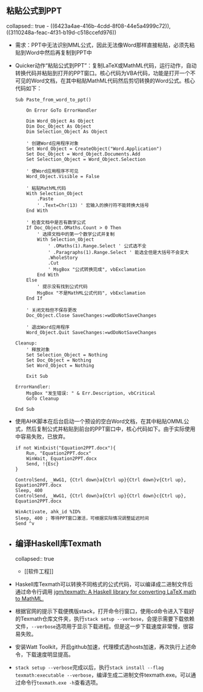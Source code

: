 ## 粘贴公式到PPT
collapsed:: true
	- ((6423a4ae-416b-4cdd-8f08-44e5a4999c72)), ((3110248a-feac-4f31-b19d-c518ccefd976))
- 需求：PPT中无法识别MML公式，因此无法像Word那样直接粘贴，必须先粘贴到Word中然后再复制到PPT中
- Quicker动作“粘贴公式到PPT”：复制LaTeX或MathML代码，运行动作，自动转换代码并粘贴到打开的PPT窗口。核心代码为VBA代码，功能是打开一个不可见的Word文档，在其中粘贴MathML代码然后剪切转换的Word公式。核心代码如下：
  ``` vba
  Sub Paste_from_word_to_ppt()
  
      On Error GoTo ErrorHandler
  
      Dim Word_Object As Object
      Dim Doc_Object As Object
      Dim Selection_Object As Object
      
      ' 创建Word应用程序对象
      Set Word_Object = CreateObject("Word.Application")
      Set Doc_Object = Word_Object.Documents.Add
      Set Selection_Object = Word_Object.Selection
      
      ' 使Word应用程序不可见
      Word_Object.Visible = False
      
      ' 粘贴MathML代码
      With Selection_Object
          .Paste
          ' .Text=Chr(13) ' 宏输入的换行符不能转换大括号
      End With
      
      ' 检查文档中是否有数学公式
      If Doc_Object.OMaths.Count > 0 Then
          ' 选择文档中的第一个数学公式并复制
          With Selection_Object
              ' .OMaths(1).Range.Select ' 公式选不全
              ' .Paragraphs(1).Range.Select ' 能选全但是大括号不会变大
              .WholeStory
              .Cut
              ' MsgBox "公式转换完成", vbExclamation
          End With
      Else
          ' 提示没有找到公式代码
          MsgBox "不是MathML公式代码", vbExclamation
      End If
      
      ' 关闭文档但不保存更改
      Doc_Object.Close SaveChanges:=wdDoNotSaveChanges
      
      ' 退出Word应用程序
      Word_Object.Quit SaveChanges:=wdDoNotSaveChanges
      
  Cleanup:
      ' 释放对象
      Set Selection_Object = Nothing
      Set Doc_Object = Nothing
      Set Word_Object = Nothing
      
      Exit Sub
      
  ErrorHandler:
      MsgBox "发生错误: " & Err.Description, vbCritical
      GoTo Cleanup
      
  End Sub
  ```
- 使用AHK脚本在后台启动一个预设的空白Word文档，在其中粘贴OMML公式，然后复制公式并粘贴到前台的PPT窗口中，核心代码如下。由于实际使用中容易失败，已放弃。
  
  ``` AHK
  if not WinExist("Equation2PPT.docx"){
      Run, "Equation2PPT.docx"
      WinWait, Equation2PPT.docx
      Send, !{Esc}
  }
  
  ControlSend, _WwG1, {Ctrl down}a{Ctrl up}{Ctrl down}v{Ctrl up}, Equation2PPT.docx
  Sleep, 400
  ControlSend, _WwG1, {Ctrl down}a{Ctrl up}{Ctrl down}c{Ctrl up}, Equation2PPT.docx
  
  WinActivate, ahk_id %ID%
  Sleep, 400 ; 等待PPT窗口激活，可根据实际情况调整延迟时间
  Send ^v
  ```
- ## 编译Haskell库Texmath
  collapsed:: true
	- [[软件工程]]
- Haskell库Texmath可以转换不同格式的公式代码，可以编译成二进制文件后通过命令行调用 [jgm/texmath: A Haskell library for converting LaTeX math to MathML.](https://github.com/jgm/texmath)
- 根据官网的提示下载便携版stack，打开命令行窗口，使用cd命令进入下载好的Texmath仓库文件夹，执行`stack setup --verbose`，会提示需要下载依赖文件，`--verbose`选项用于显示下载进程。但是这一步下载速度非常慢，很容易失败。
- 安装Watt Toolkit，开启github加速，代理模式选hosts加速，再次执行上述命令，下载速度明显提高。
- `stack setup --verbose`完成以后，执行`stack install --flag texmath:executable --verbose`，编译生成二进制文件texmath.exe。可以通过命令行`texmath.exe -h`查看选项。